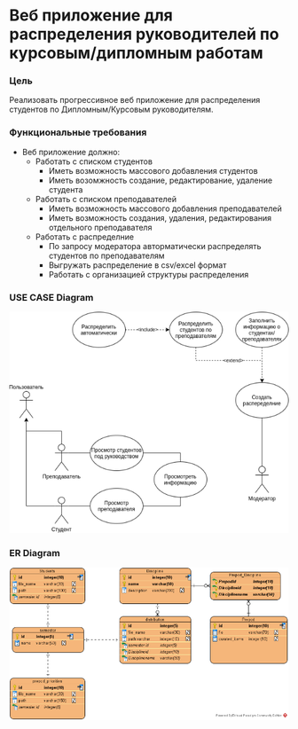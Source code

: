 # Веб приложение для распределения руководителей по курсовым/дипломным работам #


### Цель
Реализовать прогрессивное веб приложение для распределения студентов по Дипломным/Курсовым руководителям.

### Функциональные требования
* Веб приложение должно:
    * Работать с списком студентов
        * Иметь возможность массового добавления студентов
        * Иметь возомжность создание, редактирование, удаление студента
    * Работать с списком преподавателей
        * Иметь возможность массового добавления преподавателей
        * Иметь возможность создания, удаления, редактирования отдельного преподавателя
    * Работать с распределние
      * По запросу модератора авторматически распределять студентов по преподавателям
      * Выгружать распределение в csv/excel формат
      * Работать с организацией структуры распределения
    
### USE CASE Diagram

![USE CASE](documentation/use_case.png)

### ER Diagram

![ER DIAGRAM](documentation/ER.png)



